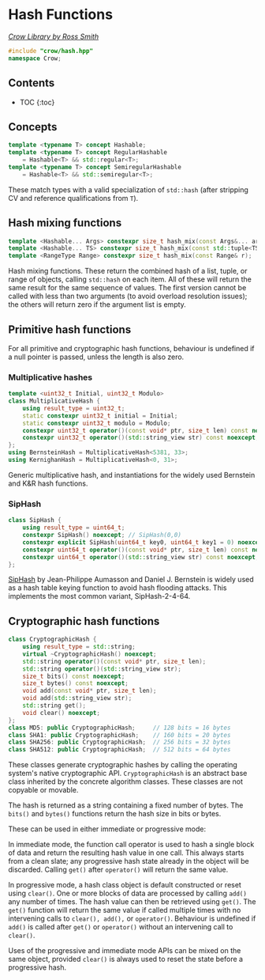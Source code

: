 # Hash Functions

_[Crow Library by Ross Smith](index.html)_

```c++
#include "crow/hash.hpp"
namespace Crow;
```

## Contents

* TOC
{:toc}

## Concepts

```c++
template <typename T> concept Hashable;
template <typename T> concept RegularHashable
    = Hashable<T> && std::regular<T>;
template <typename T> concept SemiregularHashable
    = Hashable<T> && std::semiregular<T>;
```

These match types with a valid specialization of `std::hash` (after stripping CV
and reference qualifications from `T`).

## Hash mixing functions

```c++
template <Hashable... Args> constexpr size_t hash_mix(const Args&... args);
template <Hashable... TS> constexpr size_t hash_mix(const std::tuple<TS...>& t);
template <RangeType Range> constexpr size_t hash_mix(const Range& r);
```

Hash mixing functions. These return the combined hash of a list, tuple, or
range of objects, calling `std::hash` on each item. All of these will return
the same result for the same sequence of values. The first version cannot be
called with less than two arguments (to avoid overload resolution issues);
the others will return zero if the argument list is empty.

## Primitive hash functions

For all primitive and cryptographic hash functions, behaviour is undefined if
a null pointer is passed, unless the length is also zero.

### Multiplicative hashes

```c++
template <uint32_t Initial, uint32_t Modulo>
class MultiplicativeHash {
    using result_type = uint32_t;
    static constexpr uint32_t initial = Initial;
    static constexpr uint32_t modulo = Modulo;
    constexpr uint32_t operator()(const void* ptr, size_t len) const noexcept;
    constexpr uint32_t operator()(std::string_view str) const noexcept;
};
using BernsteinHash = MultiplicativeHash<5381, 33>;
using KernighanHash = MultiplicativeHash<0, 31>;
```

Generic multiplicative hash, and instantiations for the widely used Bernstein
and K&R hash functions.

### SipHash

```c++
class SipHash {
    using result_type = uint64_t;
    constexpr SipHash() noexcept; // SipHash(0,0)
    constexpr explicit SipHash(uint64_t key0, uint64_t key1 = 0) noexcept;
    constexpr uint64_t operator()(const void* ptr, size_t len) const noexcept;
    constexpr uint64_t operator()(std::string_view str) const noexcept;
};
```

[SipHash](https://github.com/veorq/SipHash) by Jean-Philippe Aumasson and
Daniel J. Bernstein is widely used as a hash table keying function to avoid
hash flooding attacks. This implements the most common variant,
SipHash-2-4-64.

## Cryptographic hash functions

```c++
class CryptographicHash {
    using result_type = std::string;
    virtual ~CryptographicHash() noexcept;
    std::string operator()(const void* ptr, size_t len);
    std::string operator()(std::string_view str);
    size_t bits() const noexcept;
    size_t bytes() const noexcept;
    void add(const void* ptr, size_t len);
    void add(std::string_view str);
    std::string get();
    void clear() noexcept;
};
class MD5: public CryptographicHash;     // 128 bits = 16 bytes
class SHA1: public CryptographicHash;    // 160 bits = 20 bytes
class SHA256: public CryptographicHash;  // 256 bits = 32 bytes
class SHA512: public CryptographicHash;  // 512 bits = 64 bytes
```

These classes generate cryptographic hashes by calling the operating system's
native cryptographic API. `CryptographicHash` is an abstract base class
inherited by the concrete algorithm classes. These classes are not copyable
or movable.

The hash is returned as a string containing a fixed number of bytes. The
`bits()` and `bytes()` functions return the hash size in bits or bytes.

These can be used in either immediate or progressive mode:

In immediate mode, the function call operator is used to hash a single block
of data and return the resulting hash value in one call. This always starts
from a clean slate; any progressive hash state already in the object will be
discarded. Calling `get()` after `operator()` will return the same value.

In progressive mode, a hash class object is default constructed or reset using
`clear()`. One or more blocks of data are processed by calling `add()` any
number of times. The hash value can then be retrieved using `get()`. The
`get()` function will return the same value if called multiple times with no
intervening calls to `clear(), add(),` or `operator()`. Behaviour is undefined
if `add()` is called after `get()` or `operator()` without an intervening call
to `clear()`.

Uses of the progressive and immediate mode APIs can be mixed on the same
object, provided `clear()` is always used to reset the state before a
progressive hash.
